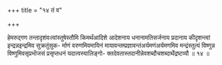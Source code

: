 +++
title = "१४ तं व"

+++

हेमरुद्गण तन्तादृशंवःत्वांस्तुषेस्तौमि किमर्थंआदिशे आदेशनाय धनानामतिसर्जनाय प्रदानाय कीदृशन्त्वां इन्द्रन्नइन्द्रमिव सुक्रतुंसुक- र्माणं वरुणमिवमायिनं मायावन्तम्प्रज्ञावन्तंअर्यमणंअर्यमणमिव मन्द्रंस्तुत्यं विष्णुन्न विष्णुमिवसृप्रभॊजसं प्रसृप्तधनं यदात्वस्यालिङ्गो- क्तदेवतास्तदानीन्नेवशब्दौचशब्दार्थेद्रष्टव्यौ ॥ १४ ॥
